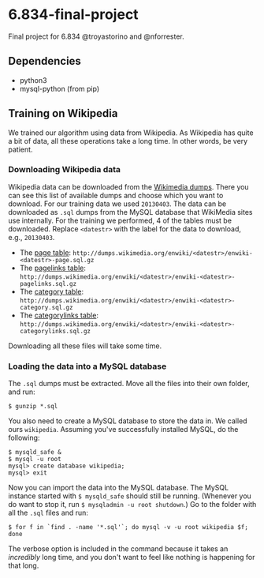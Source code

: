 6.834-final-project
===================

Final project for 6.834 @troyastorino and @nforrester.


## Dependencies

* python3
* mysql-python (from pip)

## Training on Wikipedia

We trained our algorithm using data from Wikipedia. As Wikipedia has quite a bit
of data, all these operations take a long time.  In other words, be very patient.

### Downloading Wikipedia data

Wikipedia data can be
downloaded from the [Wikimedia dumps](http://dumps.wikimedia.org/enwiki/). There
you can see this list of available dumps and choose which you want to download.
For our training data we used `20130403`. The data can be downloaded as `.sql`
dumps from the MySQL database that WikiMedia sites use internally. For the
training we performed, 4 of the tables must be downloaded.  Replace `<datestr>`
with the label for the data to download, e.g., `20130403`.

* The [page table](http://www.mediawiki.org/wiki/Manual:Page_table): `http://dumps.wikimedia.org/enwiki/<datestr>/enwiki-<datestr>-page.sql.gz`
* The [pagelinks table](http://www.mediawiki.org/wiki/Manual:Pagelinks_table): `http://dumps.wikimedia.org/enwiki/<datestr>/enwiki-<datestr>-pagelinks.sql.gz`
* The [category table](http://www.mediawiki.org/wiki/Manual:Category_table): `http://dumps.wikimedia.org/enwiki/<datestr>/enwiki-<datestr>-category.sql.gz`
* The [categorylinks table](http://www.mediawiki.org/wiki/Manual:Category_table): `http://dumps.wikimedia.org/enwiki/<datestr>/enwiki-<datestr>-categorylinks.sql.gz`

Downloading all these files will take some time.

### Loading the data into a MySQL database

The `.sql` dumps must be extracted.  Move all the files into their own folder,
and run:

```
$ gunzip *.sql
```

You also need to create a MySQL database to store the data in. We called ours
`wikipedia`. Assuming you've successfully installed MySQL, do the following:

```
$ mysqld_safe & 
$ mysql -u root 
mysql> create database wikipedia;
mysql> exit
```

Now you can import the data into the MySQL database. The MySQL instance started
with `$ mysqld_safe` should still be running.  (Whenever you do want to stop it,
run `$ mysqladmin -u root shutdown`.) Go to the folder with all the `.sql` files
and run:

```
$ for f in `find . -name '*.sql'`; do mysql -v -u root wikipedia $f; done
```

The verbose option is included in the command because it takes an _incredibly_
long time, and you don't want to feel like nothing is happening for that long.
